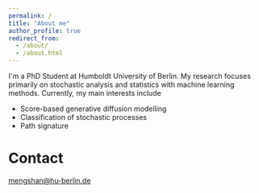 ```yaml
---
permalink: /
title: "About me"
author_profile: true
redirect_from: 
  - /about/
  - /about.html
---
```


I'm a PhD Student at Humboldt University of Berlin. My research focuses primarily on stochastic analysis and statistics with machine learning methods. Currently, my main interests include

- Score-based generative diffusion modelling
- Classification of stochastic processes
- Path signature


Contact
=====
mengshan@hu-berlin.de

